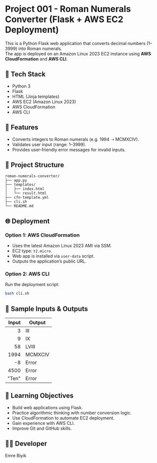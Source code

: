 # Project 001 - Roman Numerals Converter (Flask + AWS EC2 Deployment)

This is a Python Flask web application that converts decimal numbers (1–3999) into Roman numerals.  
The app is deployed on an Amazon Linux 2023 EC2 instance using **AWS CloudFormation** and **AWS CLI**.

## 🔧 Tech Stack

- Python 3
- Flask
- HTML (Jinja templates)
- AWS EC2 (Amazon Linux 2023)
- AWS CloudFormation
- AWS CLI

## 📌 Features

- Converts integers to Roman numerals (e.g. 1994 ➝ MCMXCIV).
- Validates user input (range: 1–3999).
- Provides user-friendly error messages for invalid inputs.

## 📁 Project Structure

```
roman-numerals-converter/
├── app.py
├── templates/
│   ├── index.html
│   └── result.html
├── cfn-template.yml
├── cli.sh
└── README.md
```

## 🌐 Deployment

### Option 1: AWS CloudFormation

- Uses the latest Amazon Linux 2023 AMI via SSM.
- EC2 type: `t2.micro`.
- Web app is installed via `user-data` script.
- Outputs the application’s public URL.

### Option 2: AWS CLI

Run the deployment script:

```bash
bash cli.sh
```

## 🧪 Sample Inputs & Outputs

| Input   | Output     |
|--------:|------------|
| 3       | III        |
| 9       | IX         |
| 58      | LVIII      |
| 1994    | MCMXCIV    |
| -8      | Error      |
| 4500    | Error      |
| "Ten"   | Error      |

## 🎯 Learning Objectives

- Build web applications using Flask.
- Practice algorithmic thinking with number conversion logic.
- Use CloudFormation to automate EC2 deployment.
- Gain experience with AWS CLI.
- Improve Git and GitHub skills.

## 👨‍💻 Developer

Emre Biyik  

